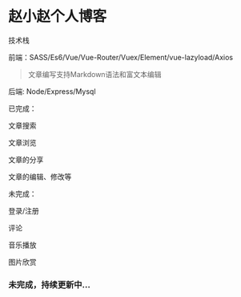 # 赵小赵个人博客

技术栈

前端：SASS/Es6/Vue/Vue-Router/Vuex/Element/vue-lazyload/Axios
> 文章编写支持Markdown语法和富文本编辑

后端: Node/Express/Mysql

已完成：

文章搜索

文章浏览

文章的分享

文章的编辑、修改等


未完成：

登录/注册

评论

音乐播放

图片欣赏



### 未完成，持续更新中...
